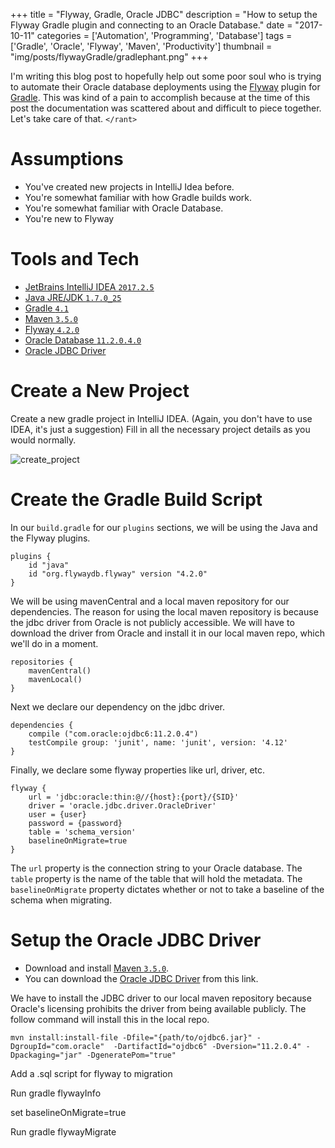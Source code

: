 +++
title = "Flyway, Gradle, Oracle JDBC"
description = "How to setup the Flyway Gradle plugin and connecting to an Oracle Database."
date = "2017-10-11"
categories = ['Automation', 'Programming', 'Database']
tags = ['Gradle', 'Oracle', 'Flyway', 'Maven', 'Productivity']
thumbnail = "img/posts/flywayGradle/gradlephant.png"
+++

I'm writing this blog post to hopefully help out some poor soul who is trying to automate their Oracle database deployments using the [Flyway](https://flywaydb.org) plugin for [Gradle](https://gradle.org/). This was kind of a pain to accomplish because at the time of this post the documentation was scattered about and difficult to piece together. Let's take care of that. ``</rant>``

# Assumptions
* You've created new projects in IntelliJ Idea before.
* You're somewhat familiar with how Gradle builds work.
* You're somewhat familiar with Oracle Database.
* You're new to Flyway

# Tools and Tech
* [JetBrains IntelliJ IDEA `2017.2.5`](https://www.jetbrains.com/idea/download/#section=windows)
* [Java JRE/JDK `1.7.0_25`](http://www.oracle.com/technetwork/java/javase/downloads/jdk8-downloads-2133151.html)
* [Gradle `4.1`](https://gradle.org/)
* [Maven `3.5.0`](https://maven.apache.org/download.cgi)
* [Flyway `4.2.0`](https://flywaydb.org)
* [Oracle Database `11.2.0.4.0`](http://www.oracle.com/technetwork/database/enterprise-edition/downloads/index.html)
* [Oracle JDBC Driver](http://www.oracle.com/technetwork/database/enterprise-edition/jdbc-112010-090769.html)

# Create a New Project

Create a new gradle project in IntelliJ IDEA. (Again, you don't have to use IDEA, it's just a suggestion) Fill in all the necessary project details as you would normally.

![create_project](/img/posts/flywayGradle/create_project.png "Create Project")

# Create the Gradle Build Script

In our `build.gradle` for our `plugins` sections, we will be using the Java and the Flyway plugins.

    plugins {
        id "java"
        id "org.flywaydb.flyway" version "4.2.0"
    }

We will be using mavenCentral and a local maven repository for our dependencies. The reason for using the local maven repository is because the jdbc driver from Oracle is not publicly accessible. We will have to download the driver from Oracle and install it in our local maven repo, which we'll do in a moment.
    
    repositories {
        mavenCentral()
        mavenLocal()
    }
    
Next we declare our dependency on the jdbc driver.

    dependencies {
        compile ("com.oracle:ojdbc6:11.2.0.4")
        testCompile group: 'junit', name: 'junit', version: '4.12'
    }
    
Finally, we declare some flyway properties like url, driver, etc.

    flyway {
        url = 'jdbc:oracle:thin:@//{host}:{port}/{SID}'
        driver = 'oracle.jdbc.driver.OracleDriver'
        user = {user}
        password = {password}
        table = 'schema_version'
        baselineOnMigrate=true
    }
    
The `url` property is the connection string to your Oracle database.
The `table` property is the name of the table that will hold the metadata.
The `baselineOnMigrate` property dictates whether or not to take a baseline of the schema when migrating.

# Setup the Oracle JDBC Driver

* Download and install [Maven `3.5.0`](https://maven.apache.org/download.cgi). 
* You can download the [Oracle JDBC Driver](http://www.oracle.com/technetwork/database/enterprise-edition/jdbc-112010-090769.html) from this link.

We have to install the JDBC driver to our local maven repository because Oracle's licensing prohibits the driver from being available publicly. The follow command will install this in the local repo. 

`mvn install:install-file -Dfile="{path/to/ojdbc6.jar}" -DgroupId="com.oracle"  -DartifactId="ojdbc6" -Dversion="11.2.0.4" -Dpackaging="jar" -DgeneratePom="true"`

Add a .sql script for flyway to migration

Run gradle flywayInfo

set baselineOnMigrate=true

Run gradle flywayMigrate